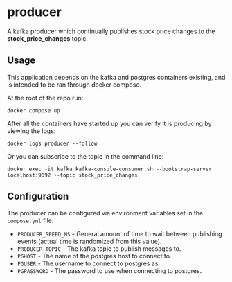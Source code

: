 # producer

A kafka producer which continually publishes stock price changes to the **stock_price_changes** topic.

## Usage

This application depends on the kafka and postgres containers existing, and is intended to be ran through docker compose.

At the root of the repo run:

```
docker compose up
```

After all the containers have started up you can verify it is producing by viewing the logs:

```
docker logs producer --follow
```

Or you can subscribe to the topic in the command line:

```
docker exec -it kafka kafka-console-consumer.sh --bootstrap-server localhost:9092 --topic stock_price_changes
```

## Configuration

The producer can be configured via environment variables set in the `compose.yml` file.

- `PRODUCER_SPEED_MS` - General amount of time to wait between publishing events (actual time is randomized from this value).
- `PRODUCER_TOPIC` - The kafka topic to publish messages to.
- `PGHOST` - The name of the postgres host to connect to.
- `PGUSER` - The username to connect to postgres as.
- `PGPASSWORD` - The password to use when connecting to postgres.
